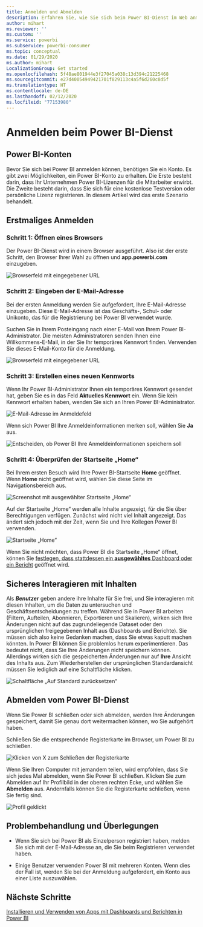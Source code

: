 ```yaml
---
title: Anmelden und Abmelden
description: Erfahren Sie, wie Sie sich beim Power BI-Dienst im Web anmelden, und wie Sie sich abmelden.
author: mihart
ms.reviewer: ''
ms.custom: ''
ms.service: powerbi
ms.subservice: powerbi-consumer
ms.topic: conceptual
ms.date: 01/29/2020
ms.author: mihart
LocalizationGroup: Get started
ms.openlocfilehash: 5f48ae801944e3f27045a038c13d394c21225468
ms.sourcegitcommit: e27d40054949421701f829113c4a5f6d260c8d5f
ms.translationtype: HT
ms.contentlocale: de-DE
ms.lasthandoff: 02/12/2020
ms.locfileid: "77153980"
---
```

# <a name="sign-in-to-power-bi-service"></a>Anmelden beim Power BI-Dienst

## <a name="power-bi-accounts"></a>Power BI-Konten
Bevor Sie sich bei Power BI anmelden können, benötigen Sie ein Konto. Es gibt zwei Möglichkeiten, ein Power BI-Konto zu erhalten. Die Erste besteht darin, dass Ihr Unternehmen Power BI-Lizenzen für die Mitarbeiter erwirbt. Die Zweite besteht darin, dass Sie sich für eine kostenlose Testversion oder persönliche Lizenz registrieren. In diesem Artikel wird das erste Szenario behandelt.

## <a name="sign-in-for-the-first-time"></a>Erstmaliges Anmelden

### <a name="step-1-open-a-browser"></a>Schritt 1: Öffnen eines Browsers
Der Power BI-Dienst wird in einem Browser ausgeführt.  Also ist der erste Schritt, den Browser Ihrer Wahl zu öffnen und **app.powerbi.com** einzugeben.

![Browserfeld mit eingegebener URL](media/end-user-sign-in/power-bi-sign-in.png)

### <a name="step-2-type-your-email-address"></a>Schritt 2: Eingeben der E-Mail-Adresse
Bei der ersten Anmeldung werden Sie aufgefordert, Ihre E-Mail-Adresse einzugeben.  Diese E-Mail-Adresse ist das Geschäfts-, Schul- oder Unikonto, das für die Registrierung bei Power BI verwendet wurde.  

Suchen Sie in Ihrem Posteingang nach einer E-Mail von Ihrem Power BI-Administrator. Die meisten Administratoren senden Ihnen eine Willkommens-E-Mail, in der Sie Ihr temporäres Kennwort finden. Verwenden Sie dieses E-Mail-Konto für die Anmeldung. 

![Browserfeld mit eingegebener URL](media/end-user-sign-in/power-bi-password.png)


 
### <a name="step-3-create-a-new-password"></a>Schritt 3: Erstellen eines neuen Kennworts
Wenn Ihr Power BI-Administrator Ihnen ein temporäres Kennwort gesendet hat, geben Sie es in das Feld **Aktuelles Kennwort** ein. Wenn Sie kein Kennwort erhalten haben, wenden Sie sich an Ihren Power BI-Administrator.

![E-Mail-Adresse im Anmeldefeld](media/end-user-sign-in/power-bi-login.png)

Wenn sich Power BI Ihre Anmeldeinformationen merken soll, wählen Sie **Ja** aus. 

![Entscheiden, ob Power BI Ihre Anmeldeinformationen speichern soll](media/end-user-sign-in/power-bi-stay-signed-in.png)


### <a name="step-4-review-your-home-landing-page"></a>Schritt 4: Überprüfen der Startseite „Home“
Bei Ihrem ersten Besuch wird Ihre Power BI-Startseite **Home** geöffnet. Wenn **Home** nicht geöffnet wird, wählen Sie diese Seite im Navigationsbereich aus. 

![Screenshot mit ausgewählter Startseite „Home“](media/end-user-sign-in/power-bi-home-selected.png)

Auf der Startseite „Home“ werden alle Inhalte angezeigt, für die Sie über Berechtigungen verfügen. Zunächst wird nicht viel Inhalt angezeigt. Das ändert sich jedoch mit der Zeit, wenn Sie und Ihre Kollegen Power BI verwenden. 

![Startseite „Home“](media/end-user-sign-in/power-bi-home-landing.png)

Wenn Sie nicht möchten, dass Power BI die Startseite „Home“ öffnet, können Sie [festlegen, dass stattdessen ein **ausgewähltes** Dashboard oder ein Bericht](end-user-featured.md) geöffnet wird. 

## <a name="safely-interact-with-content"></a>Sicheres Interagieren mit Inhalten
Als ***Benutzer*** geben andere ihre Inhalte für Sie frei, und Sie interagieren mit diesen Inhalten, um die Daten zu untersuchen und Geschäftsentscheidungen zu treffen.  Während Sie in Power BI arbeiten (Filtern, Aufteilen, Abonnieren, Exportieren und Skalieren), wirken sich Ihre Änderungen nicht auf das zugrundeliegende Dataset oder den ursprünglichen freigegebenen Inhalt aus (Dashboards und Berichte). Sie müssen sich also keine Gedanken machen, dass Sie etwas kaputt machen könnten. In Power BI können Sie problemlos herum experimentieren. Das bedeutet nicht, dass Sie Ihre Änderungen nicht speichern können. Allerdings wirken sich die gespeicherten Änderungen nur auf **Ihre** Ansicht des Inhalts aus. Zum Wiederherstellen der ursprünglichen Standardansicht müssen Sie lediglich auf eine Schaltfläche klicken.

![Schaltfläche „Auf Standard zurücksetzen“](media/end-user-sign-in/power-bi-reset.png)

## <a name="sign-out-of-power-bi-service"></a>Abmelden vom Power BI-Dienst
Wenn Sie Power BI schließen oder sich abmelden, werden Ihre Änderungen gespeichert, damit Sie genau dort weitermachen können, wo Sie aufgehört haben.

Schließen Sie die entsprechende Registerkarte im Browser, um Power BI zu schließen. 

![Klicken von X zum Schließen der Registerkarte](media/end-user-sign-in/power-bi-close.png) 

Wenn Sie Ihren Computer mit jemandem teilen, wird empfohlen, dass Sie sich jedes Mal abmelden, wenn Sie Power BI schließen.  Klicken Sie zum Abmelden auf Ihr Profilbild in der oberen rechten Ecke, und wählen Sie **Abmelden** aus. Andernfalls können Sie die Registerkarte schließen, wenn Sie fertig sind.

![Profil geklickt](media/end-user-sign-in/power-bi-sign-out.png) 

## <a name="troubleshooting-and-considerations"></a>Problembehandlung und Überlegungen
- Wenn Sie sich bei Power BI als Einzelperson registriert haben, melden Sie sich mit der E-Mail-Adresse an, die Sie beim Registrieren verwendet haben.

- Einige Benutzer verwenden Power BI mit mehreren Konten. Wenn dies der Fall ist, werden Sie bei der Anmeldung aufgefordert, ein Konto aus einer Liste auszuwählen. 

## <a name="next-steps"></a>Nächste Schritte
[Installieren und Verwenden von Apps mit Dashboards und Berichten in Power BI](end-user-app-view.md)
